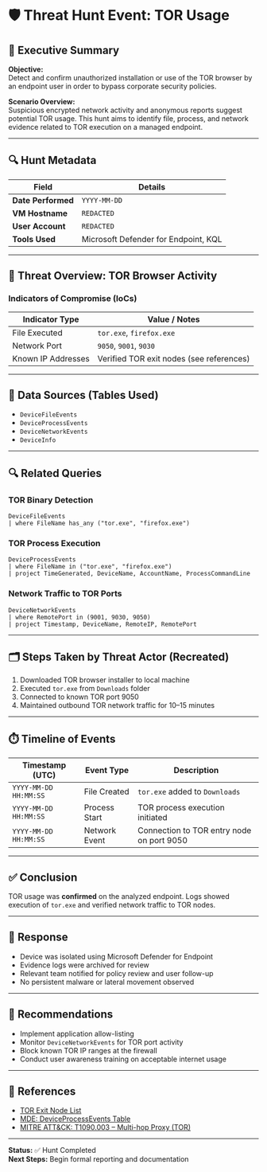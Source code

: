 # 🛡️ Threat Hunt Event: TOR Usage

## 🧠 Executive Summary

**Objective:**  
Detect and confirm unauthorized installation or use of the TOR browser by an endpoint user in order to bypass corporate security policies.

**Scenario Overview:**  
Suspicious encrypted network activity and anonymous reports suggest potential TOR usage. This hunt aims to identify file, process, and network evidence related to TOR execution on a managed endpoint.

---

## 🔍 Hunt Metadata

| Field                | Details                                  |
|---------------------|------------------------------------------|
| **Date Performed**   | `YYYY-MM-DD`                             |
| **VM Hostname**      | `REDACTED`                               |
| **User Account**     | `REDACTED`                               |
| **Tools Used**       | Microsoft Defender for Endpoint, KQL     |

---

## 🔐 Threat Overview: TOR Browser Activity

### Indicators of Compromise (IoCs)
| Indicator Type     | Value / Notes                             |
|--------------------|-------------------------------------------|
| File Executed       | `tor.exe`, `firefox.exe`                 |
| Network Port        | `9050`, `9001`, `9030`                   |
| Known IP Addresses  | Verified TOR exit nodes (see references) |

---

## 🧪 Data Sources (Tables Used)

- `DeviceFileEvents`  
- `DeviceProcessEvents`  
- `DeviceNetworkEvents`  
- `DeviceInfo`

---

## 🔍 Related Queries

### TOR Binary Detection
```kql
DeviceFileEvents
| where FileName has_any ("tor.exe", "firefox.exe")
```

### TOR Process Execution
```kql
DeviceProcessEvents
| where FileName in ("tor.exe", "firefox.exe")
| project TimeGenerated, DeviceName, AccountName, ProcessCommandLine
```

### Network Traffic to TOR Ports
```kql
DeviceNetworkEvents
| where RemotePort in (9001, 9030, 9050)
| project Timestamp, DeviceName, RemoteIP, RemotePort
```

---

## 🗂️ Steps Taken by Threat Actor (Recreated)

1. Downloaded TOR browser installer to local machine  
2. Executed `tor.exe` from `Downloads` folder  
3. Connected to known TOR port 9050  
4. Maintained outbound TOR network traffic for 10–15 minutes  

---

## ⏱️ Timeline of Events

| Timestamp (UTC)       | Event Type     | Description |
|------------------------|----------------|-------------|
| `YYYY-MM-DD HH:MM:SS`  | File Created   | `tor.exe` added to `Downloads` |
| `YYYY-MM-DD HH:MM:SS`  | Process Start  | TOR process execution initiated |
| `YYYY-MM-DD HH:MM:SS`  | Network Event  | Connection to TOR entry node on port 9050 |

---

## ✅ Conclusion

TOR usage was **confirmed** on the analyzed endpoint. Logs showed execution of `tor.exe` and verified network traffic to TOR nodes.

---

## 🚨 Response

- Device was isolated using Microsoft Defender for Endpoint  
- Evidence logs were archived for review  
- Relevant team notified for policy review and user follow-up  
- No persistent malware or lateral movement observed

---

## 🔄 Recommendations

- Implement application allow-listing  
- Monitor `DeviceNetworkEvents` for TOR port activity  
- Block known TOR IP ranges at the firewall  
- Conduct user awareness training on acceptable internet usage

---

## 📎 References

- [TOR Exit Node List](https://check.torproject.org/torbulkexitlist)
- [MDE: DeviceProcessEvents Table](https://learn.microsoft.com/en-us/microsoft-365/security/defender/advanced-hunting-deviceprocessevents-table)
- [MITRE ATT&CK: T1090.003 – Multi-hop Proxy (TOR)](https://attack.mitre.org/techniques/T1090/003)

---

**Status:** ✅ Hunt Completed  
**Next Steps:** Begin formal reporting and documentation
